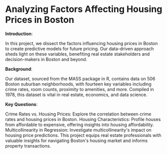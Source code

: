 # Analyzing Factors Affecting Housing Prices in Boston
**Introduction**:

In this project, we dissect the factors influencing housing prices in Boston to create predictive models for future pricing. Our data-driven approach sheds light on these variables, benefiting real estate stakeholders and decision-makers in Boston and beyond.

**Background**:

Our dataset, sourced from the MASS package in R, contains data on 506 Boston suburban neighborhoods, with fourteen key variables including crime rates, room counts, proximity to amenities, and more. Compiled in 1978, this dataset is vital in real estate, economics, and data science.

**Key Questions**:

Crime Rates vs. Housing Prices: Explore the correlation between crime rates and housing prices in Boston.
Housing Characteristics: Profile houses from affordable to expensive, offering insights into housing affordability.
Multicollinearity in Regression: Investigate multicollinearity's impact on housing price predictions.
This project equips real estate professionals with valuable insights for navigating Boston's housing market and informs property transactions.
